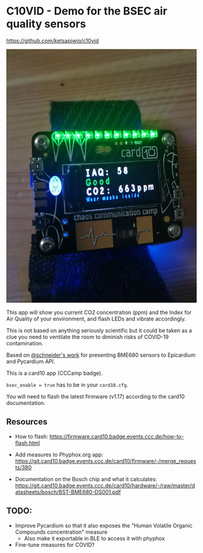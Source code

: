 # C10VID - Demo for the BSEC air quality sensors

<https://github.com/ketsapiwiq/c10vid>

!["Photo of the badge"](c10vid.jpg)

This app will show you current CO2 concentration (ppm) and the Index for Air Quality of your environment, and flash LEDs and vibrate accordingly.

This is not based on anything seriously scientific but it could be taken as a clue you need to ventilate the room to diminish risks of COVID-19 contamination.

Based on [@schneider's work](https://git.card10.badge.events.ccc.de/card10/firmware/-/merge_requests/380) for presenting BME680 sensors to Epicardium and Pycardium API.

This is a card10 app (CCCamp badge).

`bsec_enable = true` has to be in your `card10.cfg`.

You will need to flash the latest firmware (v1.17) according to the card10 documentation.

## Resources

<!-- - How to build latest firmware with Docker: https://firmware.card10.badge.events.ccc.de/how-to-build.html#docker -->

- How to flash: https://firmware.card10.badge.events.ccc.de/how-to-flash.html

- Add measures to Phyphox.org app: https://git.card10.badge.events.ccc.de/card10/firmware/-/merge_requests/380
- Documentation on the Bosch chip and what it calculates: https://git.card10.badge.events.ccc.de/card10/hardware/-/raw/master/datasheets/bosch/BST-BME680-DS001.pdf

## TODO:

- Improve Pycardium so that it also exposes the "Human Volatile Organic Compounds concentration" measure
  - Also make it exportable in BLE to access it with phyphox
- Fine-tune measures for COVID?
